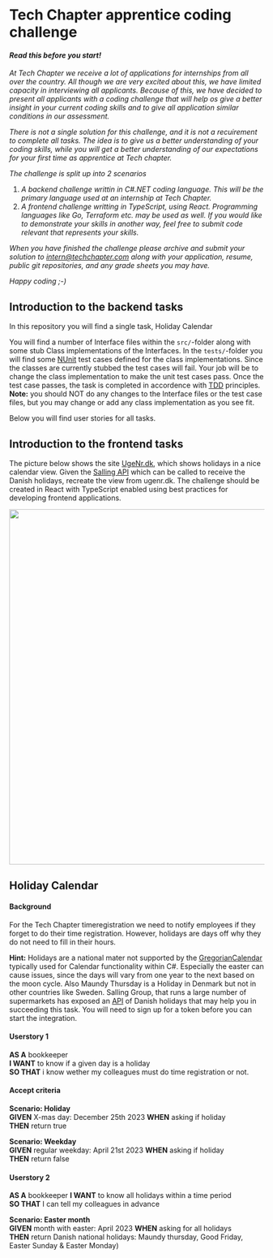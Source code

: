 # Tech Chapter apprentice coding challenge

#### _Read this before you start!_
_At Tech Chapter we receive a lot of applications for internships from all over the country. All though we are very excited about this, we have limited capacity in interviewing all applicants. Because of this, we have decided to present all applicants with a coding challenge that will help os give a better insight in your current coding skills and to give all application similar conditions in our assessment._

_There is not a single solution for this challenge, and it is not a recuirement to complete all tasks. The idea is to give us a better understanding of your coding skills, while you will get a better understanding of our expectations for your first time as apprentice at Tech chapter._

_The challenge is split up into 2 scenarios_
1. _A backend challenge writtin in C#.NET coding language. This will be the primary language used at an internship at Tech Chapter._
2. _A frontend challenge writting in TypeScript, using React._
_Programming languages like Go, Terraform etc. may be used as well. If you would like to demonstrate your skills in another way, feel free to submit code relevant that represents your skills._

_When you have finished the challenge please archive and submit your solution to intern@techchapter.com along with your application, resume, public git repositories, and any grade sheets you may have._

_Happy coding ;-)_

## Introduction to the backend tasks

In this repository you will find a single task, Holiday Calendar

You will find a number of Interface files within the `src/`-folder along with some stub Class implementations of the Interfaces. In the `tests/`-folder you will find some [NUnit](https://docs.microsoft.com/en-us/dotnet/core/testing/unit-testing-with-nunit) test cases defined for the class implementations. Since the classes are currently stubbed the test cases will fail. Your job will be to change the class implementation to make the unit test cases pass. Once the test case passes, the task is completed in accordence with [TDD](https://en.wikipedia.org/wiki/Test-driven_development#:~:text=Test%2Ddriven%20development%20(TDD),software%20against%20all%20test%20cases.) principles.
**Note:** you should NOT do any changes to the Interface files or the test case files, but you may change or add any class implementation as you see fit.

Below you will find user stories for all tasks.

## Introduction to the frontend tasks

The picture below shows the site [UgeNr.dk](https://ugenr.dk/kalender), which shows holidays in a nice calendar view. Given the [Salling API](https://developer.sallinggroup.com/api-reference#apis-holidays) which can be called to receive the Danish holidays, recreate the view from ugenr.dk.
The challenge should be created in React with TypeScript enabled using best practices for developing frontend applications.

<img src='ugenr.png' width='700'>

## Holiday Calendar
#### Background
For the Tech Chapter timeregistration we need to notify employees if they forget to do their time registration. However, holidays are days off why they do not need to fill in their hours.  

**Hint:**
Holidays are a national mater not supported by the [GregorianCalendar](https://docs.microsoft.com/en-us/dotnet/api/system.globalization.gregoriancalendar) typically used for Calendar functionality within C#. Especially the easter can cause issues, since the days will vary from one year to the next based on the moon cycle. Also Maundy Thursday is a Holiday in Denmark but not in other countries like Sweden. Salling Group, that runs a large number of supermarkets has exposed an [API](https://developer.sallinggroup.com/api-reference#apis-holidays) of Danish holidays that may help you in succeeding this task. You will need to sign up for a token before you can start the integration.

#### Userstory 1
**AS A** bookkeeper  
**I WANT** to know if a given day is a holiday  
**SO THAT** i know wether my colleagues must do time registration or not.  

#### Accept criteria
**Scenario: Holiday**  
**GIVEN** X-mas day: December 25th 2023
**WHEN** asking if holiday  
**THEN** return true  

**Scenario: Weekday**  
**GIVEN** regular weekday: April 21st 2023
**WHEN** asking if holiday  
**THEN** return false  

#### Userstory 2
**AS A** bookkeeper
**I WANT** to know all holidays within a time period  
**SO THAT** I can tell my colleagues in advance  

**Scenario: Easter month**  
**GIVEN** month with easter: April 2023
**WHEN** asking for all holidays  
**THEN** return Danish national holidays: Maundy thursday, Good Friday, Easter Sunday & Easter Monday)  

